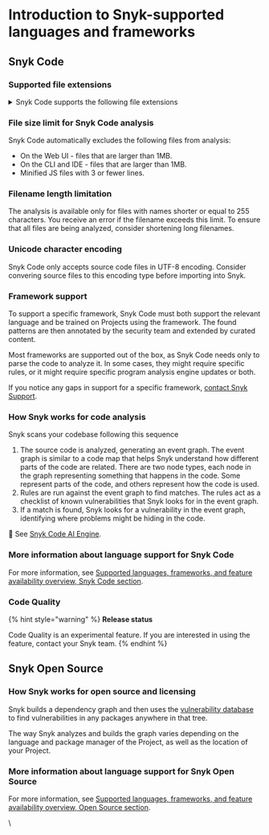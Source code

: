 # Introduction to Snyk-supported languages and frameworks

## Snyk Code

### Supported file extensions

<details>

<summary>Snyk Code supports the following file extensions</summary>

* apex

<!---->

* ASPX

<!---->

* c

<!---->

* cc

<!---->

* cjs

<!---->

* cls

<!---->

* cpp

<!---->

* CS

<!---->

* ejs

<!---->

* erb

<!---->

* es

<!---->

* es6

<!---->

* go

<!---->

* h

<!---->

* haml

<!---->

* hpp

<!---->

* htm

<!---->

* html

<!---->

* hxx

<!---->

* java

<!---->

* js

<!---->

* jspx

<!---->

* jsx

<!---->

* jsp

<!---->

* kt

<!---->

* mjs

<!---->

* php

<!---->

* py

<!---->

* rb

<!---->

* rhtml

<!---->

* scala

<!---->

* slim

<!---->

* swift

<!---->

* ts

<!---->

* tsx

<!---->

* trigger

<!---->

* vb

<!---->

* vue

<!---->

* xml

</details>

### File size limit for Snyk Code analysis

Snyk Code automatically excludes the following files from analysis:

* On the Web UI - files that are larger than 1MB.
* On the CLI and IDE - files that are larger than 1MB.
* Minified JS files with 3 or fewer lines.

### Filename length limitation

The analysis is available only for files with names shorter or equal to 255 characters. You receive an error if the filename exceeds this limit. To ensure that all files are being analyzed, consider shortening long filenames.

### Unicode character encoding&#x20;

Snyk Code only accepts source code files in UTF-8 encoding. Consider convering source files to this encoding type before importing into Snyk.

### Framework support

To support a specific framework, Snyk Code must both support the relevant language and be trained on Projects using the framework. The found patterns are then annotated by the security team and extended by curated content.

Most frameworks are supported out of the box, as Snyk Code needs only to parse the code to analyze it. In some cases, they might require specific rules, or it might require specific program analysis engine updates or both.&#x20;

If you notice any gaps in support for a specific framework, [contact Snyk Support](https://support.snyk.io/hc/en-us/requests/new).

### How Snyk works for code analysis&#x20;

Snyk scans your codebase following this sequence

1. The source code is analyzed, generating an event graph. The event graph is similar to a code map that helps Snyk understand how different parts of the code are related. There are two node types, each node in the graph representing something that happens in the code. Some represent parts of the code, and others represent how the code is used.
2. Rules are run against the event graph to find matches. The rules act as a checklist of known vulnerabilities that Snyk looks for in the event graph.
3. If a match is found, Snyk looks for a vulnerability in the event graph, identifying where problems might be hiding in the code.&#x20;

:link: See [Snyk Code AI Engine](broken-reference).

### More information about language support for Snyk Code

For more information, see [Supported languages, frameworks, and feature availability overview, Snyk Code section](supported-languages-frameworks-and-feature-availability-overview.md#code-analysis-snyk-code).

### Code Quality

{% hint style="warning" %}
**Release status**

Code Quality is an experimental feature. If you are interested in using the feature, contact your Snyk team.
{% endhint %}

## Snyk Open Source

### How Snyk works for open source and licensing

Snyk builds a dependency graph and then uses the [vulnerability database](https://snyk.io/vuln) to find vulnerabilities in any packages anywhere in that tree.

The way Snyk analyzes and builds the graph varies depending on the language and package manager of the Project, as well as the location of your Project.

### More information about language support for Snyk Open Source

For more information, see [Supported languages, frameworks, and feature availability overview, Open Source section](supported-languages-frameworks-and-feature-availability-overview.md#open-source-and-licensing-snyk-open-source).

\
